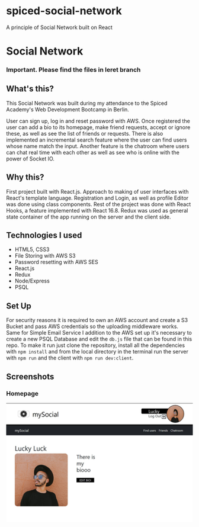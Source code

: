 # spiced-social-network
A principle of Social Network built on React

# Social Network

### Important. Please find the files in leret branch

## What's this?

This Social Network was built during my attendance to the Spiced Academy's Web Development Bootcamp in Berlin. 

User can sign up, log in and reset password with AWS.
Once registered the user can add a bio to its homepage, make friend requests, accept or ignore these, as well as see the list of friends or requests. There is also implemented an incremental search feature where the user can find users whose name match the input.
Another feature is the chatroom where users can chat real time with each other as well as see who is online with the power of Socket IO.

## Why this?

First project built with React.js. Approach to making of user interfaces with React's template language. Registration and Login, as well as profile Editor was done using class components. Rest of the project was done with React Hooks, a feature implemented with React 16.8. 
Redux was used as general state container of the app running on the server and the client side. 

## Technologies I used

- HTML5, CSS3
- File Storing with AWS S3
- Password resetting with AWS SES
- React.js
- Redux
- Node/Express
- PSQL

## Set Up

For security reasons it is required to own an AWS account and create a S3 Bucket and pass AWS credentials so the uploading middleware works. Same for Simple Email Service
I addition to the AWS set up it's necessary to create a new PSQL Database and edit the ```db.js``` file that can be found in this repo.
To make it run just clone the repository, install all the dependencies with ```npm install``` and from the local directory in the terminal run the server with ```npm run``` and the client with ```npm run dev:client```.

## Screenshots

### Homepage
![Homepage screenshot](https://github.com/l-legren/spiced-social-network/blob/leret/client/public/screenshots/homepage.jpg)
